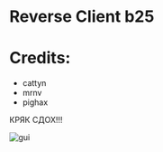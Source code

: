 # Reverse Client b25


# Credits:
* cattyn
* mrnv
* pighax

КРЯК СДОХ!!!

![gui](https://i.imgur.com/OC3GEM9.png)
